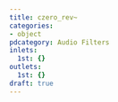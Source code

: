 ```yaml
---
title: czero_rev~
categories:
- object
pdcategory: Audio Filters
inlets:
  1st: {}
outlets:
  1st: {}
draft: true
---
```


